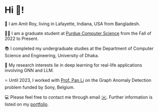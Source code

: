 
# Hi 👋! 
🌱 I am Amit Roy, living in Lafayette, Indiana, USA from Bangladesh. 

👨‍🎓 I am a graduate student at [Purdue Computer Science](https://www.cs.purdue.edu/) from the Fall of 2022 to Present.

📚 I completed my undergraduate studies at the Department of Computer Science and Engineering, University of Dhaka.

🧐 My research interests lie in deep learning for real-life applications involving GNN and LLM.

⭐ Until 2023, I worked with [Prof. Pan Li](https://sites.google.com/view/panli-purdue/home) on the Graph Anomaly Detection problem funded by Sony, Belgium.

💻 Please feel free to contact me through email [✉️](mailto:roy206@purdue.edu). Further information is listed on my [portfolio](https://amitroy7781.github.io/). 

